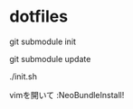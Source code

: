 dotfiles
========

git submodule init

git submodule update

./init.sh

vimを開いて
:NeoBundleInstall!


